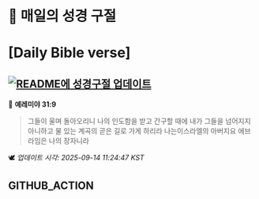 # 🙏 매일의 성경 구절
# [Daily Bible verse]
## [![README에 성경구절 업데이트](https://github.com/DONGSUKA/first_test/actions/workflows/update-readme-bible.yml/badge.svg)](https://github.com/DONGSUKA/first_test/actions/workflows/update-readme-bible.yml)
<!-- START_BIBLE_VERSE -->
📖 **예레미야 31:9**
> 그들이 울며 돌아오리니 나의 인도함을 받고 간구할 때에 내가 그들을 넘어지지 아니하고 물 있는 계곡의 곧은 길로 가게 하리라 나는이스라엘의 아버지요 에브라임은 나의 장자니라

🕊️ _업데이트 시각: 2025-09-14 11:24:47 KST_
  <!-- END_BIBLE_VERSE -->
## GITHUB_ACTION

